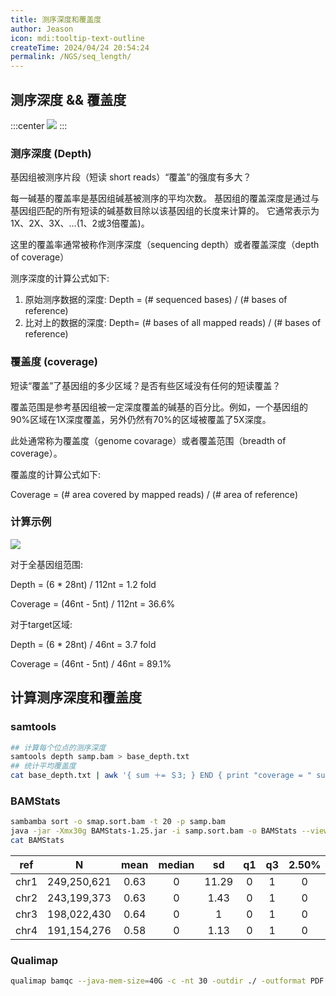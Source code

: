 ```yaml
---
title: 测序深度和覆盖度
author: Jeason
icon: mdi:tooltip-text-outline
createTime: 2024/04/24 20:54:24
permalink: /NGS/seq_length/
---
```


## 测序深度 && 覆盖度

:::center
![](https://cdn.jsdelivr.net/gh/Moonerss/CDN/paper/seq_depth/coverage_depth.png)
:::

### 测序深度 (Depth)

基因组被测序片段（短读 short reads）“覆盖”的强度有多大？  

每一碱基的覆盖率是基因组碱基被测序的平均次数。 基因组的覆盖深度是通过与基因组匹配的所有短读的碱基数目除以该基因组的长度来计算的。 它通常表示为1X、2X、3X、…(1、2或3倍覆盖)。  

这里的覆盖率通常被称作测序深度（sequencing depth）或者覆盖深度（depth of coverage）  

测序深度的计算公式如下:

1. 原始测序数据的深度: Depth = (# sequenced bases) / (# bases of reference)  
2. 比对上的数据的深度: Depth= (# bases of all mapped reads) / (# bases of reference)  

### 覆盖度 (coverage)  

短读“覆盖”了基因组的多少区域？是否有些区域没有任何的短读覆盖？  

覆盖范围是参考基因组被一定深度覆盖的碱基的百分比。例如，一个基因组的90%区域在1X深度覆盖，另外仍然有70%的区域被覆盖了5X深度。  

此处通常称为覆盖度（genome covarage）或者覆盖范围（breadth of coverage）。  

覆盖度的计算公式如下:

Coverage = (# area covered by mapped reads) / (# area of reference)  

### 计算示例  

![](https://cdn.jsdelivr.net/gh/Moonerss/CDN/paper/seq_depth/types-of-coverage.png)

对于全基因组范围:  

Depth = (6 * 28nt) / 112nt = 1.2 fold  

Coverage = (46nt - 5nt) / 112nt = 36.6%  

对于target区域:

Depth = (6 * 28nt) / 46nt = 3.7 fold  

Coverage = (46nt - 5nt) / 46nt = 89.1%  

## 计算测序深度和覆盖度  

### samtools

```sh
## 计算每个位点的测序深度
samtools depth samp.bam > base_depth.txt
## 统计平均覆盖度
cat base_depth.txt | awk '{ sum ＋= ＄3; } END { print "coverage = " sum/NR }'
```

### BAMStats  

```sh
sambamba sort -o smap.sort.bam -t 20 -p samp.bam
java -jar -Xmx30g BAMStats-1.25.jar -i samp.sort.bam -o BAMStats --view simple
cat BAMStats
```

|ref|N|mean|median|sd|q1|q3|2.50%|97.50%|min|max|
|:--:|:--:|:--:|:--:|:--:|:--:|:--:|:--:|:--:|:--:|:--:|
|chr1|249,250,621|0.63|0|11.29|0|1|0|3|0|15051|
|chr2|243,199,373|0.63|0|1.43|0|1|0|3|0|706|
|chr3|198,022,430|0.64|0|1|0|1|0|3|0|102|
|chr4|191,154,276|0.58|0|1.13|0|1|0|3|0|527|

### Qualimap  

```sh
qualimap bamqc --java-mem-size=40G -c -nt 30 -outdir ./ -outformat PDF -os -outfile samp.bamqc.pdf -bam samp.sort.bam -gd hg19 -nr 2000
```